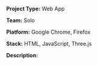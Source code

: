 **Project Type:** Web App

**Team:** Solo

**Platform:** Google Chrome, Firefox

**Stack:** HTML, JavaScript, Three.js

**Description:**

